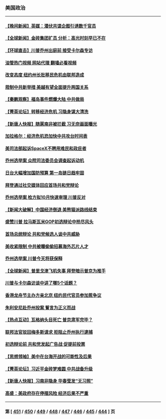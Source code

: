### 美国政治
---
#### [【晚间新闻】英媒：潜伏共谍企图引诱数千官员](../../pages/ncid1078159/n14061003.md?08260045) 
#### [【全球新闻】金砖集团扩员 分析：高光时刻早已不在](../../pages/ncid1078159/n14061004.md?08260045) 
#### [【环球直击】川普乔州出庭前 接受卡尔森专访](../../pages/ncid1078159/n14060210.md?08260045) 
#### [油管热门视频 网站代理 翻墙必看视频](http://138.2.39.72:81/youtube.html?epic-marker?08260045)
#### [改变态度 纽约州长批移民危机由联邦造成](../../pages/ncid1078159/n14060892.md?08260045) 
#### [箝制中共新举措 美越有望全面提升两国关系](../../pages/ncid1078159/n14060840.md?08260045) 
#### [【秦鹏观察】福岛事件燃爆大陆 中共做局](../../pages/ncid1078159/n14060725.md?08260045) 
#### [【菁英论坛】转移经济危机 习隐身谋大清洗](../../pages/ncid1078159/n14060698.md?08260045) 
#### [【新唐人快报】随扈南非被拦截 习无奈画面曝光](../../pages/ncid1078159/n14060709.md?08260045) 
#### [加拉格尔：经济危机恐加快中共攻台时间表](../../pages/ncid1078159/n14060657.md?08260045) 
#### [美司法部起诉SpaceX不聘用难民和政庇者](../../pages/ncid1078159/n14060717.md?08260045) 
#### [乔州选举案 众院司法委员会调查起诉动机](../../pages/ncid1078159/n14060703.md?08260045) 
#### [日台大幅增加国防预算 第一岛链日趋牢固](../../pages/ncid1078159/n14060653.md?08260045) 
#### [拜登通过社交媒体回应首场共和党辩论](../../pages/ncid1078159/n14060618.md?08260045) 
#### [乔州选举案 检方拟10月快速审理 川普反对](../../pages/ncid1078159/n14060646.md?08260045) 
#### [【新闻大破解】中国经济倒退 美熊猫派路线结束](../../pages/ncid1078159/n14060539.md?08260045) 
#### [盛赞川普 拉马斯瓦米GOP初选辩论中抢尽风头](../../pages/ncid1078159/n14060581.md?08260045) 
#### [首场总统辩论 共和党候选人谈中共威胁](../../pages/ncid1078159/n14060590.md?08260045) 
#### [美收紧限制 中共被曝偷偷招募海外芯片人才](../../pages/ncid1078159/n14060258.md?08260045) 
#### [乔州选举案 川普今天将获保释](../../pages/ncid1078159/n14060268.md?08260045) 
#### [【全球新闻】普里戈津飞机失事 拜登暗示普京为推手](../../pages/ncid1078159/n14060183.md?08260045) 
#### [川普与卡尔森访谈中讲了哪5个话题？](../../pages/ncid1078159/n14060091.md?08260045) 
#### [香港龙舟节主办方亲北京 纽约民代官员参加惹争议](../../pages/ncid1078159/n14060044.md?08260045) 
#### [朱利安尼赴乔州投案 誓言为正义而战](../../pages/ncid1078159/n14060011.md?08260045) 
#### [【热点互动】瓦格纳头目死亡 普京肃军完毕？](../../pages/ncid1078159/n14059908.md?08260045) 
#### [联邦法官驳回梅多斯请求 拒阻止乔州执行逮捕](../../pages/ncid1078159/n14059935.md?08260045) 
#### [初选辩论前 共和党发起广告战 促提前投票](../../pages/ncid1078159/n14059826.md?08260045) 
#### [【思想领袖】美中在台海开战的可能性及后果](../../pages/ncid1078159/n14045671.md?08260045) 
#### [【菁英论坛】习近平金砖梦难圆 中共战备升级](../../pages/ncid1078159/n14059857.md?08260045) 
#### [【新唐人快报】习南非隐身 华春莹发“无习照”](../../pages/ncid1078159/n14059905.md?08260045) 
#### [高盛：美政府存在停摆风险 经济后果不严重](../../pages/ncid1078159/n14059797.md?08260045) 

---
#### 第 [ [451](./451.md?08260045) / [450](./450.md?08260045) / [449](./449.md?08260045) / [448](./448.md?08260045) / [447](./447.md?08260045) / [446](./446.md?08260045) / [445](./445.md?08260045) / [444](./444.md?08260045) ] 页
